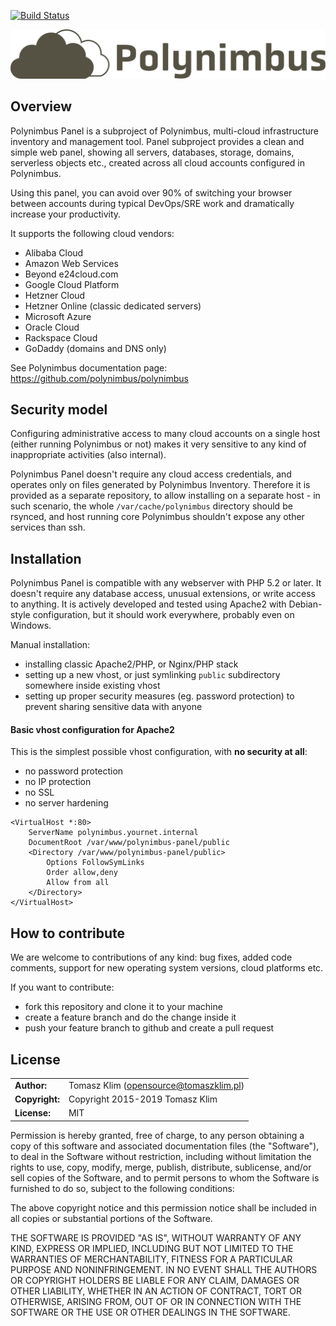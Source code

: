 [![Build Status](https://travis-ci.org/polynimbus/polynimbus-panel.png?branch=master)](https://travis-ci.org/polynimbus/polynimbus-panel)

![Polynimbus logo](public/assets/logo.png)

## Overview

Polynimbus Panel is a subproject of Polynimbus, multi-cloud infrastructure inventory
and management tool. Panel subproject provides a clean and simple web panel, showing
all servers, databases, storage, domains, serverless objects etc., created across all
cloud accounts configured in Polynimbus.

Using this panel, you can avoid over 90% of switching your browser between accounts
during typical DevOps/SRE work and dramatically increase your productivity.

It supports the following cloud vendors:
- Alibaba Cloud
- Amazon Web Services
- Beyond e24cloud.com
- Google Cloud Platform
- Hetzner Cloud
- Hetzner Online (classic dedicated servers)
- Microsoft Azure
- Oracle Cloud
- Rackspace Cloud
- GoDaddy (domains and DNS only)

See Polynimbus documentation page: https://github.com/polynimbus/polynimbus


## Security model

Configuring administrative access to many cloud accounts on a single host (either
running Polynimbus or not) makes it very sensitive to any kind of inappropriate
activities (also internal).

Polynimbus Panel doesn't require any cloud access credentials, and operates only
on files generated by Polynimbus Inventory. Therefore it is provided as a separate
repository, to allow installing on a separate host - in such scenario, the whole
`/var/cache/polynimbus` directory should be rsynced, and host running core Polynimbus
shouldn't expose any other services than ssh.


## Installation

Polynimbus Panel is compatible with any webserver with PHP 5.2 or later. It doesn't
require any database access, unusual extensions, or write access to anything. It is
actively developed and tested using Apache2 with Debian-style configuration, but it
should work everywhere, probably even on Windows.

Manual installation:
- installing classic Apache2/PHP, or Nginx/PHP stack
- setting up a new vhost, or just symlinking `public` subdirectory somewhere inside existing vhost
- setting up proper security measures (eg. password protection) to prevent sharing sensitive data with anyone

#### Basic vhost configuration for Apache2

This is the simplest possible vhost configuration, with **no security at all**:
- no password protection
- no IP protection
- no SSL
- no server hardening
```
<VirtualHost *:80>
    ServerName polynimbus.yournet.internal
    DocumentRoot /var/www/polynimbus-panel/public
    <Directory /var/www/polynimbus-panel/public>
        Options FollowSymLinks
        Order allow,deny
        Allow from all
    </Directory>
</VirtualHost>
```


## How to contribute

We are welcome to contributions of any kind: bug fixes, added code comments,
support for new operating system versions, cloud platforms etc.

If you want to contribute:
- fork this repository and clone it to your machine
- create a feature branch and do the change inside it
- push your feature branch to github and create a pull request

## License

|                      |                                          |
|:---------------------|:-----------------------------------------|
| **Author:**          | Tomasz Klim (<opensource@tomaszklim.pl>) |
| **Copyright:**       | Copyright 2015-2019 Tomasz Klim          |
| **License:**         | MIT                                      |

Permission is hereby granted, free of charge, to any person obtaining a copy
of this software and associated documentation files (the "Software"), to deal
in the Software without restriction, including without limitation the rights
to use, copy, modify, merge, publish, distribute, sublicense, and/or sell
copies of the Software, and to permit persons to whom the Software is
furnished to do so, subject to the following conditions:

The above copyright notice and this permission notice shall be included in all
copies or substantial portions of the Software.

THE SOFTWARE IS PROVIDED "AS IS", WITHOUT WARRANTY OF ANY KIND, EXPRESS OR
IMPLIED, INCLUDING BUT NOT LIMITED TO THE WARRANTIES OF MERCHANTABILITY,
FITNESS FOR A PARTICULAR PURPOSE AND NONINFRINGEMENT. IN NO EVENT SHALL THE
AUTHORS OR COPYRIGHT HOLDERS BE LIABLE FOR ANY CLAIM, DAMAGES OR OTHER
LIABILITY, WHETHER IN AN ACTION OF CONTRACT, TORT OR OTHERWISE, ARISING FROM,
OUT OF OR IN CONNECTION WITH THE SOFTWARE OR THE USE OR OTHER DEALINGS IN THE
SOFTWARE.

